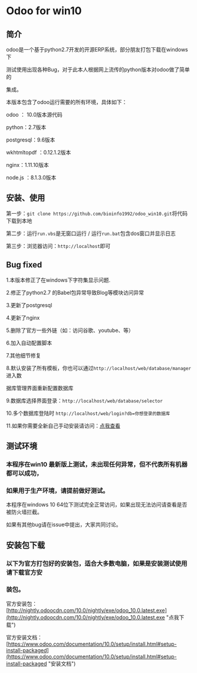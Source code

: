 # Odoo for win10

## 简介

odoo是一个基于python2.7开发的开源ERP系统，部分朋友打包下载在windows下

测试使用出现各种Bug，对于此本人根据网上流传的python版本对odoo做了简单的

集成。

本版本包含了odoo运行需要的所有环境，具体如下：

odoo ： 10.0版本源代码

python：2.7版本

postgresql：9.6版本

wkhtmltopdf ：0.12.1.2版本

nginx：1.11.10版本

node.js ：8.1.3.0版本

## 安装、使用

第一步：`git clone https://github.com/bioinfo1992/odoo_win10.git`将代码下载到本地

第二步：运行`run.vbs`是无窗口运行 / 运行`run.bat`包含dos窗口并显示日志

第三步：浏览器访问：`http://localhost`即可

## Bug fixed

1.本版本修正了在windows下字符集显示问题.

2.修正了python2.7 的Babel包异常导致Blog等模块访问异常

3.更新了postgresql

4.更新了nginx

5.删除了官方一些外链（如：访问谷歌、youtube、等）

6.加入自动配置脚本

7.其他细节修复

8.默认安装了所有模板，你也可以通过`http://localhost/web/database/manager`进入数

据库管理界面重新配置数据库   

9.数据库选择界面登录：`http://localhost/web/database/selector`

10.多个数据库登陆时 `http://localhost/web/login?db=你想登录的数据库`

11.如果你需要全新自己手动安装请访问：[点我查看](https://github.com/bioinfo1992/odoo_win10/blob/master/%E5%85%A8%E6%96%B0win10%E5%AE%89%E8%A3%85%E6%89%8B%E5%86%8C.pdf)


## 测试环境

### 本程序在win10 最新版上测试，未出现任何异常，但不代表所有机器都可以成功，

### 如果用于生产环境，请提前做好测试。

本程序在windows 10 64位下测试完全正常访问，如果出现无法访问请查看是否被防火墙拦截。

如果有其他bug请在issue中提出，大家共同讨论。


## 安装包下载

### 以下为官方打包好的安装包，适合大多数电脑，如果是安装测试使用请下载官方安

### 装包。

官方安装包：[http://nightly.odoocdn.com/10.0/nightly/exe/odoo_10.0.latest.exe](http://nightly.odoocdn.com/10.0/nightly/exe/odoo_10.0.latest.exe "点我下载")

官方安装文档：[https://www.odoo.com/documentation/10.0/setup/install.html#setup-install-packaged](https://www.odoo.com/documentation/10.0/setup/install.html#setup-install-packaged "安装文档")